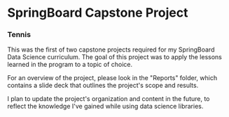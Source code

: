 # SpringBoard Capstone Project
### Tennis

This was the first of two capstone projects required for my SpringBoard Data Science curriculum. The goal of this project was to apply the lessons learned in the program to a topic of choice.

For an overview of the project, please look in the "Reports" folder, which contains a slide deck that outlines the project's scope and results.

I plan to update the project's organization and content in the future, to reflect the knowledge I've gained while using data science libraries.